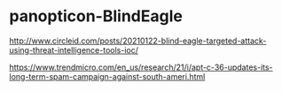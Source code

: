# panopticon-BlindEagle

http://www.circleid.com/posts/20210122-blind-eagle-targeted-attack-using-threat-intelligence-tools-ioc/

https://www.trendmicro.com/en_us/research/21/i/apt-c-36-updates-its-long-term-spam-campaign-against-south-ameri.html

